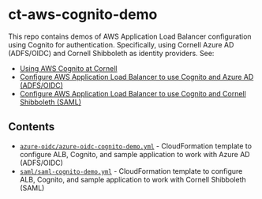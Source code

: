 # ct-aws-cognito-demo

This repo contains demos of AWS Application Load Balancer configuration using Cognito for authentication. Specifically, using Cornell Azure AD (ADFS/OIDC) and Cornell Shibboleth as identity providers. See:
- [Using AWS Cognito at Cornell](https://confluence.cornell.edu/x/MBzEFg)
- [Configure AWS Application Load Balancer to use Cognito and Azure AD (ADFS/OIDC)](https://confluence.cornell.edu/x/kxXEFg)
- [Configure AWS Application Load Balancer to use Cognito and Cornell Shibboleth (SAML)](https://confluence.cornell.edu/x/ChrEFg)

## Contents

- [`azure-oidc/azure-oidc-cognito-demo.yml`](azure-oidc/azure-oidc-cognito-demo.yml) - CloudFormation template to configure ALB, Cognito, and sample application to work with Azure AD (ADFS/OIDC)
- [`saml/saml-cognito-demo.yml`](saml/saml-cognito-demo.yml) - CloudFormation template to configure ALB, Cognito, and sample application to work with Cornell Shibboleth (SAML)
